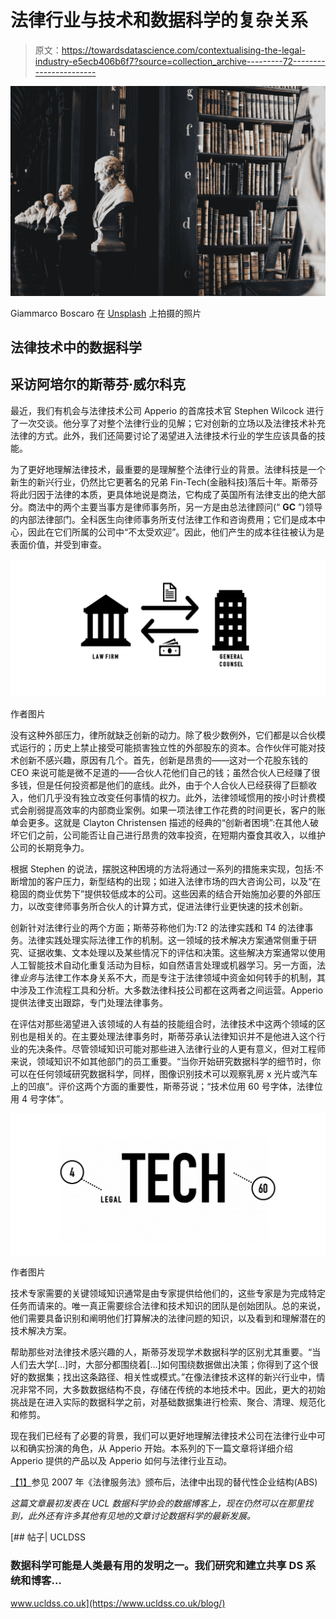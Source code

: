 # 法律行业与技术和数据科学的复杂关系

> 原文：<https://towardsdatascience.com/contextualising-the-legal-industry-e5ecb406b6f7?source=collection_archive---------72----------------------->

![](img/d7fb9335654ab60141f0ccc780eb49f2.png)

Giammarco Boscaro 在 [Unsplash](https://unsplash.com?utm_source=medium&utm_medium=referral) 上拍摄的照片

## 法律技术中的数据科学

## 采访阿培尔的斯蒂芬·威尔科克

最近，我们有机会与法律技术公司 Apperio 的首席技术官 Stephen Wilcock 进行了一次交谈。他分享了对整个法律行业的见解；它对创新的立场以及法律技术补充法律的方式。此外，我们还简要讨论了渴望进入法律技术行业的学生应该具备的技能。

为了更好地理解法律技术，最重要的是理解整个法律行业的背景。法律科技是一个新生的新兴行业，仍然比它更著名的兄弟 Fin-Tech(金融科技)落后十年。斯蒂芬将此归因于法律的本质，更具体地说是商法，它构成了英国所有法律支出的绝大部分。商法中的两个主要当事方是律师事务所，另一方是由总法律顾问(“ **GC** ”)领导的内部法律部门。全科医生向律师事务所支付法律工作和咨询费用；它们是成本中心，因此在它们所属的公司中“不太受欢迎”。因此，他们产生的成本往往被认为是表面价值，并受到审查。

![](img/53d822fe6d1d89f97974fa321b80be18.png)

作者图片

没有这种外部压力，律所就缺乏创新的动力。除了极少数例外，它们都是以合伙模式运行的；历史上禁止接受可能损害独立性的外部股东的资本。合作伙伴可能对技术创新不感兴趣，原因有几个。首先，创新是昂贵的——这对一个花股东钱的 CEO 来说可能是微不足道的——合伙人花他们自己的钱；虽然合伙人已经赚了很多钱，但是任何投资都是他们的底线。此外，由于个人合伙人已经获得了巨额收入，他们几乎没有独立改变任何事情的权力。此外，法律领域惯用的按小时计费模式会削弱提高效率的内部商业案例。如果一项法律工作花费的时间更长，客户的账单会更多。这就是 Clayton Christensen 描述的经典的“创新者困境”:在其他人破坏它们之前，公司能否让自己进行昂贵的效率投资，在短期内蚕食其收入，以维护公司的长期竞争力。

根据 Stephen 的说法，摆脱这种困境的方法将通过一系列的措施来实现，包括:不断增加的客户压力，新型结构的出现；如进入法律市场的四大咨询公司，以及“在稳固的商业优势下”提供较低成本的公司。这些因素的结合开始施加必要的外部压力，以改变律师事务所合伙人的计算方式，促进法律行业更快速的技术创新。

创新针对法律行业的两个方面；斯蒂芬称他们为:T2 的法律实践和 T4 的法律事务。法律实践处理实际法律工作的机制。这一领域的技术解决方案通常侧重于研究、证据收集、文本处理以及某些情况下的评估和决策。这些解决方案通常以使用人工智能技术自动化重复活动为目标，如自然语言处理或机器学习。另一方面，法律*业务*与法律工作本身关系不大，而是专注于法律领域中资金如何转手的机制，其中涉及工作流程工具和分析。大多数法律科技公司都在这两者之间运营。Apperio 提供法律支出跟踪，专门处理法律事务。

在评估对那些渴望进入该领域的人有益的技能组合时，法律技术中这两个领域的区别也是相关的。在主要处理法律事务时，斯蒂芬承认法律知识并不是他进入这个行业的先决条件。尽管领域知识可能对那些进入法律行业的人更有意义，但对工程师来说，领域知识不如其他部门的员工重要。“当你开始研究数据科学的细节时，你可以在任何领域研究数据科学，同样，图像识别技术可以观察乳房 x 光片或汽车上的凹痕”。评价这两个方面的重要性，斯蒂芬说；“技术位用 60 号字体，法律位用 4 号字体”。

![](img/d6d016083d3c7c3803606966f7b25e74.png)

作者图片

技术专家需要的关键领域知识通常是由专家提供给他们的，这些专家是为完成特定任务而请来的。唯一真正需要综合法律和技术知识的团队是创始团队。总的来说，他们需要具备识别和阐明他们打算解决的法律问题的知识，以及看到和理解潜在的技术解决方案。

帮助那些对法律技术感兴趣的人，斯蒂芬发现学术数据科学的区别尤其重要。“当人们去大学[…]时，大部分都围绕着[…]如何围绕数据做出决策；你得到了这个很好的数据集；找出这条路径、相关性或模式。”在像法律技术这样的新兴行业中，情况非常不同，大多数数据结构不良，存储在传统的本地技术中。因此，更大的初始挑战是在进入实际的数据科学之前，对基础数据集进行检索、聚合、清理、规范化和修剪。

现在我们已经有了必要的背景，我们可以更好地理解法律技术公司在法律行业中可以和确实扮演的角色，从 Apperio 开始。本系列的下一篇文章将详细介绍 Apperio 提供的产品以及 Apperio 如何与法律行业互动。

[【1】](#_ftnref1)参见 2007 年《法律服务法》颁布后，法律中出现的替代性企业结构(ABS)

*这篇文章最初发表在 UCL 数据科学协会的数据博客上，现在仍然可以在那里找到，此外还有许多其他有见地的文章讨论数据科学的最新发展。*

[](https://www.ucldss.co.uk/blog/) [## 帖子| UCLDSS

### 数据科学可能是人类最有用的发明之一。我们研究和建立共享 DS 系统和博客…

www.ucldss.co.uk](https://www.ucldss.co.uk/blog/)